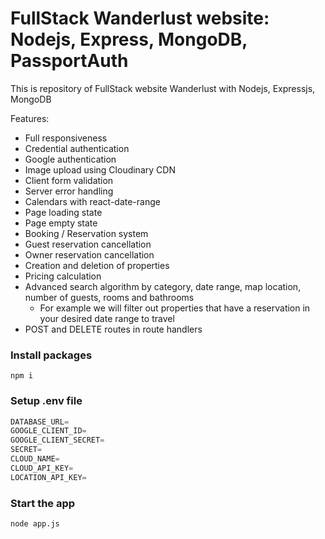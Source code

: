 # FullStack Wanderlust website: Nodejs, Express, MongoDB, PassportAuth



This is repository of FullStack website Wanderlust with Nodejs, Expressjs, MongoDB






Features:

- Full responsiveness
- Credential authentication
- Google authentication
- Image upload using Cloudinary CDN
- Client form validation 
- Server error handling 
- Calendars with react-date-range
- Page loading state
- Page empty state
- Booking / Reservation system
- Guest reservation cancellation
- Owner reservation cancellation
- Creation and deletion of properties
- Pricing calculation
- Advanced search algorithm by category, date range, map location, number of guests, rooms and bathrooms
    - For example we will filter out properties that have a reservation in your desired date range to travel
- POST and DELETE routes in route handlers

### Install packages

```shell
npm i
```

### Setup .env file


```js
DATABASE_URL=
GOOGLE_CLIENT_ID=
GOOGLE_CLIENT_SECRET=
SECRET=
CLOUD_NAME=
CLOUD_API_KEY=
LOCATION_API_KEY=
```

### Start the app

```shell
node app.js
```
